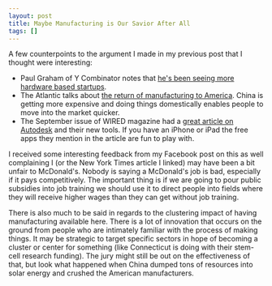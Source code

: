 ```yaml
---
layout: post
title: Maybe Manufacturing is Our Savior After All
tags: []
---
```

A few counterpoints to the argument I made in my previous post that I thought were interesting:
<ul>
	<li>Paul Graham of Y Combinator notes that <a href="http://www.paulgraham.com/hw.html">he's been seeing more hardware based startups</a>.</li>
	<li>The Atlantic talks about <a href="http://m.theatlantic.com/magazine/archive/2012/12/mr-china-comes-to-america/309160/">the return of manufacturing to America</a>. China is getting more expensive and doing things domestically enables people to move into the market quicker.</li>
	<li>The September issue of WIRED magazine had a <a href="http://www.wired.com/business/2012/09/ff-autodesk-and-the-big-make/">great article on Autodesk</a> and their new tools. If you have an iPhone or iPad the free apps they mention in the article are fun to play with.</li>
</ul>
I received some interesting feedback from my Facebook post on this as well complaining I (or the New York Times article I linked) may have been a bit unfair to McDonald's. Nobody is saying a McDonald's job is bad, especially if it pays competitively. The important thing is if we are going to pour public subsidies into job training we should use it to direct people into fields where they will receive higher wages than they can get without job training.

There is also much to be said in regards to the clustering impact of having manufacturing available here. There is a lot of innovation that occurs on the ground from people who are intimately familiar with the process of making things. It may be strategic to target specific sectors in hope of becoming a cluster or center for something (like Connecticut is doing with their stem-cell research funding). The jury might still be out on the effectiveness of that, but look what happened when China dumped tons of resources into solar energy and crushed the American manufacturers.
